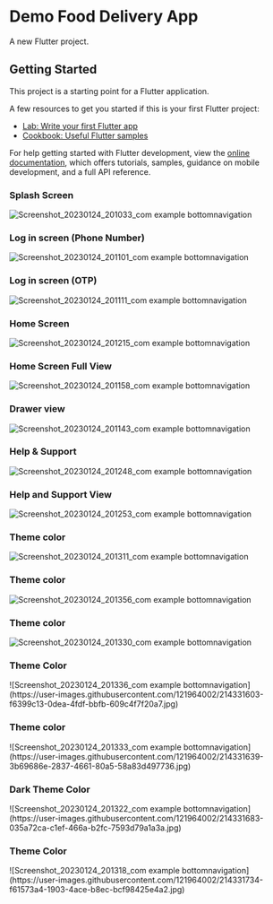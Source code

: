 # Demo Food Delivery App

A new Flutter project.

## Getting Started

This project is a starting point for a Flutter application.

A few resources to get you started if this is your first Flutter project:

- [Lab: Write your first Flutter app](https://docs.flutter.dev/get-started/codelab)
- [Cookbook: Useful Flutter samples](https://docs.flutter.dev/cookbook)

For help getting started with Flutter development, view the
[online documentation](https://docs.flutter.dev/), which offers tutorials,
samples, guidance on mobile development, and a full API reference. <br>
  <h3><strong>Splash Screen</strong></h3>

![Screenshot_20230124_201033_com example bottomnavigation](https://user-images.githubusercontent.com/121964002/214330862-cec8fa5b-2eca-40ef-877c-56c67539c439.jpg)<br>
<h3><strong>Log in screen (Phone Number)</strong></h3>

![Screenshot_20230124_201101_com example bottomnavigation](https://user-images.githubusercontent.com/121964002/214331089-e79831fe-7050-454b-a64a-28bf314b46d1.jpg)<br>
<h3><strong>Log in screen (OTP)</strong></h3>

![Screenshot_20230124_201111_com example bottomnavigation](https://user-images.githubusercontent.com/121964002/214331126-571aefba-af46-4b05-a8b1-7d635d4ea19e.jpg)<br>
 <h3><strong>Home Screen</strong></h3>
 
![Screenshot_20230124_201215_com example bottomnavigation](https://user-images.githubusercontent.com/121964002/214331190-3ae053cf-5f50-428f-ad6f-38b0711a0781.jpg)
<br>
<h3><strong>Home Screen Full View</strong></h3>

![Screenshot_20230124_201158_com example bottomnavigation](https://user-images.githubusercontent.com/121964002/214331211-590084c1-6c9e-4dcb-99fb-db926a09496a.jpg)<br>
 <h3><strong>Drawer view</strong></h3>
 
![Screenshot_20230124_201143_com example bottomnavigation](https://user-images.githubusercontent.com/121964002/214331301-3e73753e-7909-44ed-b06d-06ac12b2a5d3.jpg)<br>
 <h3><strong>Help & Support</strong></h3>
 
![Screenshot_20230124_201248_com example bottomnavigation](https://user-images.githubusercontent.com/121964002/214331358-b462b80a-178c-462e-baac-262791f02109.jpg)<br>
<h3><strong>Help and Support View </strong></h3>

![Screenshot_20230124_201253_com example bottomnavigation](https://user-images.githubusercontent.com/121964002/214331403-37f3245a-c8c2-4237-ac22-0b013b26f526.jpg)<br>
 <h3><strong>Theme color</strong></h3>
 
![Screenshot_20230124_201311_com example bottomnavigation](https://user-images.githubusercontent.com/121964002/214331428-e335d039-6222-422c-bab4-f249438e33ba.jpg)
<br>
<h3><strong>Theme color</strong></h3>

![Screenshot_20230124_201356_com example bottomnavigation](https://user-images.githubusercontent.com/121964002/214331543-d9b2f872-c867-4aaa-a9b2-636a7d17f708.jpg)
<br>
 <h3><strong>Theme color </strong></h3>
 
![Screenshot_20230124_201330_com example bottomnavigation](https://user-images.githubusercontent.com/121964002/214331575-41befa32-3457-4a55-b53d-999ac73f57ef.jpg)
<br>
<h3><strong>Theme Color</strong></h3>
![Screenshot_20230124_201336_com example bottomnavigation](https://user-images.githubusercontent.com/121964002/214331603-f6399c13-0dea-4fdf-bbfb-609c4f7f20a7.jpg)
<br>
<h3><strong>Theme color </strong></h3>
![Screenshot_20230124_201333_com example bottomnavigation](https://user-images.githubusercontent.com/121964002/214331639-3b69686e-2837-4661-80a5-58a83d497736.jpg)
<br>
<h3><strong>Dark Theme Color</strong></h3>
![Screenshot_20230124_201322_com example bottomnavigation](https://user-images.githubusercontent.com/121964002/214331683-035a72ca-c1ef-466a-b2fc-7593d79a1a3a.jpg)
<br>
<h3><strong>Theme Color</strong></h3>
![Screenshot_20230124_201318_com example bottomnavigation](https://user-images.githubusercontent.com/121964002/214331734-f61573a4-1903-4ace-b8ec-bcf98425e4a2.jpg)
